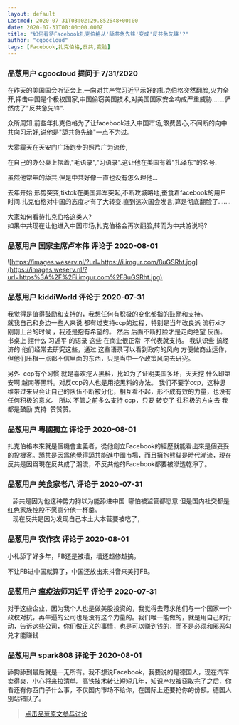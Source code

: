 ```yaml
---
layout: default
Lastmod: 2020-07-31T03:02:29.852648+00:00
date: 2020-07-31T00:00:00.000Z
title: "如何看待Facebook扎克伯格从'舔共急先锋'变成'反共急先锋'?"
author: "cgoocloud"
tags: [Facebook,扎克伯格,反共,变脸]
---
```



### 品葱用户 **cgoocloud** 提问于 7/31/2020
    
在昨天的美国国会听证会上,一向对共产党习近平示好的扎克伯格突然翻脸,火力全开,抨击中国是个极权国家,中国偷窃美国技术,对美国国家安全构成严重威胁.......俨然成了"反共急先锋".  
  
众所周知,前些年扎克伯格为了让facebook进入中国市场,煞费苦心,不间断的向中共向习示好,说他是"舔共急先锋"一点不为过.  
  
  
大雾霾天在天安门广场跑步的照片广为流传,  
  
在自己的办公桌上摆着,"毛语录","习语录".这让他在美国有着"扎泽东"的名号.  
  
虽然他常年的舔共,但是中共好像一直也没有怎么理他...  
  
  
去年开始,形势突变,tiktok在美国异军突起,不断攻城略地,蚕食着facebook的用户时间.扎克伯格对中国的态度才有了大转变.直到这次国会发言,算是彻底翻脸了.......  
  
大家如何看待扎克伯格这类人?  
如果中共现在让他进入中国市场,扎克伯格会再次翻脸,转而为中共游说吗?
    
                

### 品葱用户 **国家主席卢本伟** 评论于 2020-08-01
        
![https://images.weserv.nl/?url=https://i.imgur.com/8uGSRht.jpg](https://images.weserv.nl/?url=https%3A%2F%2Fi.imgur.com%2F8uGSRht.jpg)
        
                

### 品葱用户 **kiddiWorld** 评论于 2020-07-31
        
我觉得是值得鼓励和支持的，我想任何有积极的变化都指的鼓励和支持。  
就我自己和身边一些人来说 都有过支持ccp的过程，特别是当年改良派 流行xi才刚刚上台的时候 ，我还是抱有希望的。 然后 后面不断打脸才是走向绝望 反面。  书桌上 摆什么 习近平 的语录 这些 在商业很正常  不代表就支持。 我认识些 搞经济的 他们经常去研究这些，通过 这些语录可以看到政府的风向 方便做商业运作，但他们压根一点都不信里面的东西，只是当中一个政策风向去研究。  
  
另外  ccp有个习惯 就是喜欢挖人黑料，比如为了证明美国多坏，天天挖 什么印第安啊 越南等黑料。对反ccp的人也是用挖黑料的办法。 我们不要学ccp，这种思维带过来只会让自己的队伍不断被分化，相互看不起，形不成有效的力量，也没有任何积极的意义。 所以 不管之前多么支持 ccp，只要 转变了 往积极的方向去 我都是鼓励 支持  赞赞赞。
        
                

### 品葱用户 **粵國獨立** 评论于 2020-08-01
        
扎克伯格本來就是個機會主義者，從他創立Facebook的經歷就能看出來是個妥妥的投機客。舔共是因爲他覺得舔共能進中國市場，而且擁抱熊貓是時代潮流，現在反共是因爲現在反共成了潮流，不反共他的Facebook都要被滲透乾淨了。
        
                

### 品葱用户 **美食家老八** 评论于 2020-07-31
        
   舔共是因为他这种势力狗以为能舔进中国  哪怕被监管都愿意 但是国内社交都是红色家族控股不愿意分他一杯羹。  
   现在反共是因为发现自己本土大本营要被吃了，
        
                

### 品葱用户 **农作衣** 评论于 2020-08-01
        
小札舔了好多年，FB还是被墙，墙还越修越搞。  
  
不让FB进中国就算了，中国还放出来抖音来美打FB。
        
                

### 品葱用户 **瘟疫法师习近平** 评论于 2020-07-31
        
对于这些企业，因为我个人也是做美股投资的，我觉得去苛求他们与一个国家一个政权对抗，再牛逼的公司也是没有这个力量的。我们唯一能做的，就是用自己的行动，告诉这些公司，你们做正义的事情，也是可以赚到钱的，而不是必须和邪恶勾兑才能赚钱
        
                

### 品葱用户 **spark808** 评论于 2020-08-01
        
舔狗舔到最后就是一无所有。我不想说Facebook，我要说的是德国人，现在汽车卖得爽，小心将来拉清单。高铁技术转让短短几年，知识产权被窃取完了之后，你看还有你西门子什么事，不仅国内市场不给你，在国际上还要抢你的份额。德国人别站错队了。
        
                





> [点击品葱原文参与讨论](https://pincong.rocks/question/29181)

